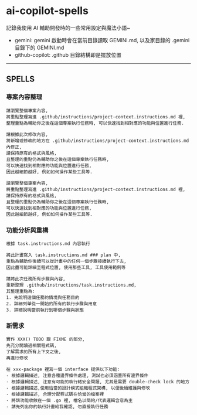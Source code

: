 # ai-copilot-spells

記錄我使用 AI 輔助開發時的一些常用設定與魔法小語~

- gemini: gemini 啟動時會在當前目錄讀取 GEMINI.md, 以及家目錄的 .gemini 目錄下的 GEMINI.md
- github-copilot: .github 目錄結構即是擺放位置

---

## SPELLS

### 專案內容整理

```
請瀏覽整個專案內容,
將重點整理寫進 .github/instructions/project-context.instructions.md 裡,
整理重點為輔助你之後在這個專案執行任務時, 可以快速找到相對應的功能與位置進行任務.
```

```
請根據此次修改內容,
將新增或修改的地方在 .github/instructions/project-context.instructions.md 內修正,
請保持原有的格式與風格,
且整理的重點仍為輔助你之後在這個專案執行任務時,
可以快速找到相對應的功能與位置進行任務,
因此越細節越好, 例如如何操作某些工具等.
```

```
請瀏覽整個專案內容,
將重點整理寫進 .github/instructions/project-context.instructions.md 裡,
請保持原有的格式與風格,
且整理的重點仍為輔助你之後在這個專案執行任務時,
可以快速找到相對應的功能與位置進行任務,
因此越細節越好, 例如如何操作某些工具等.
```

### 功能分析與重構

```
根據 task.instructions.md 內容執行
```

```
將此計畫寫入 task.instructions.md ### plan 中,
重點為輔助你後續可以從計畫中的任何一個步驟接續執行下去,
因此盡可能詳細至程式位置, 使用那些工具, 工具使用範例等
```

```
請將此次任務所有步驟與內容,
重新整理 .github/instructions/task.instructions.md,
其整理重點為:
1. 先說明這個任務的情境與任務目的
2. 詳細列舉從一開始的所有的執行步驟與用意
3. 詳細說明當前執行到哪個步驟與狀態
```

### 新需求

```
實作 XXX() TODO 跟 FIXME 的部分,
先充分閱讀過相關程式碼,
了解需求的所有上下文之後,
再進行修改
```

```
在 xxx-package 裡寫一個 interface 提供以下功能:
- 根據邏輯描述, 注意各種邊界條件處理, 測試也必須涵蓋所有邊界條件
- 根據邏輯描述, 注意有可能的執行緒安全問題, 尤其是需要 double-check lock 的地方
- 根據邏輯描述,使用恰當的設計模式組織程式架構, 以便後續維護與修改
- 根據邏輯描述, 合理分配程式碼在恰當的檔案裡
- 將該功能收斂在一個 .go 裡, 檔名以簡約/代表邏輯含意為主
- 請先列出你的執行計畫給我確認, 勿直接執行任務
```
